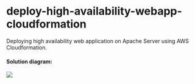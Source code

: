 # deploy-high-availability-webapp-cloudformation
Deploying high availability web application on Apache Server using AWS Cloudformation.
<h4>Solution diagram:</h4>
<img src="https://github.com/Waelson/deploy-high-availability-webapp-cloudformation/blob/master/diagram.png">
